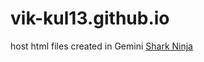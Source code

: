 # vik-kul13.github.io
host html files created in Gemini
<a href="Sharkninja.html" > Shark Ninja</a>
